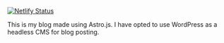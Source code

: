 [![Netlify Status](https://api.netlify.com/api/v1/badges/91e10868-1fb7-42ee-8301-1871ca60d97d/deploy-status)](https://app.netlify.com/sites/spokane-johanne/deploys)

This is my blog made using Astro.js. I have opted to use WordPress as a headless CMS for blog posting.
